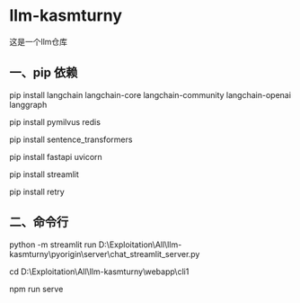 # llm-kasmturny
这是一个llm仓库
## 一、pip 依赖
pip install langchain langchain-core langchain-community langchain-openai langgraph

pip install pymilvus redis

pip install sentence_transformers

pip install fastapi uvicorn

pip install streamlit

pip install retry
## 二、命令行
python -m streamlit run D:\Exploitation\All\llm-kasmturny\pyorigin\server\chat_streamlit_server.py

cd D:\Exploitation\All\llm-kasmturny\webapp\cli1

npm run serve